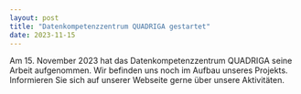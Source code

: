 ```yaml
---
layout: post
title: "Datenkompetenzzentrum QUADRIGA gestartet"
date: 2023-11-15
---
```


Am 15. November 2023 hat das Datenkompetenzzentrum QUADRIGA seine Arbeit aufgenommen. Wir befinden uns noch im Aufbau unseres Projekts. Informieren Sie sich auf unserer Webseite gerne über unsere Aktivitäten.

